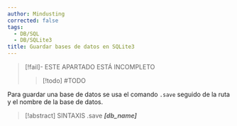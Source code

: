 ```yaml
---
author: Mindusting
corrected: false
tags:
  - DB/SQL
  - DB/SQLite3
title: Guardar bases de datos en SQLite3
---
```


> [!fail]- ESTE APARTADO ESTÁ INCOMPLETO
> > [!todo] #TODO

Para guardar una base de datos se usa el comando `.save` seguido de la ruta y el nombre de la base de datos.

> [!abstract] SINTAXIS
> .save ***[db_name]***
